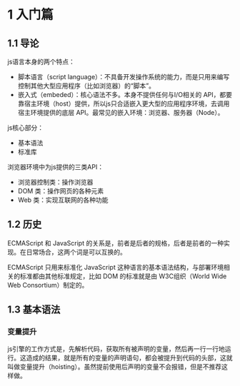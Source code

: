 # 1 入门篇

## 1.1 导论

js语言本身的两个特点：

- 脚本语言（script language）：不具备开发操作系统的能力，而是只用来编写控制其他大型应用程序（比如浏览器）的“脚本”。
- 嵌入式（embeded）：核心语法不多。本身不提供任何与I/O相关的 API，都要靠宿主环境（host）提供，所以js只合适嵌入更大型的应用程序环境，去调用宿主环境提供的底层 API。最常见的嵌入环境：浏览器、服务器（Node）。

js核心部分：

- 基本语法
- 标准库

浏览器环境中为js提供的三类API：

- 浏览器控制类：操作浏览器
- DOM 类：操作网页的各种元素
- Web 类：实现互联网的各种功能

## 1.2 历史

ECMAScript 和 JavaScript 的关系是，前者是后者的规格，后者是前者的一种实现。在日常场合，这两个词是可以互换的。

ECMAScript 只用来标准化 JavaScript 这种语言的基本语法结构，与部署环境相关的标准都由其他标准规定，比如 DOM 的标准就是由 W3C组织（World Wide Web Consortium）制定的。

## 1.3 基本语法

### 变量提升

js引擎的工作方式是，先解析代码，获取所有被声明的变量，然后再一行一行地运行。这造成的结果，就是所有的变量的声明语句，都会被提升到代码的头部，这就叫做变量提升（hoisting）。虽然提前使用后声明的变量不会报错，但是不推荐这样做。